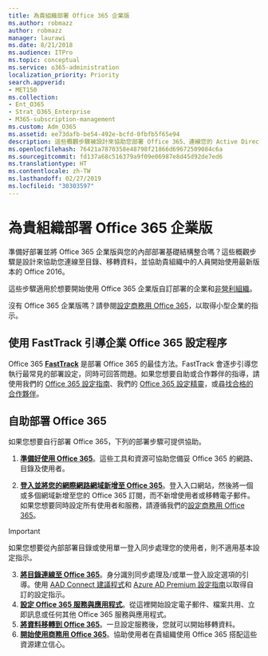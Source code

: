 ```yaml
---
title: 為貴組織部署 Office 365 企業版
ms.author: robmazz
author: robmazz
manager: laurawi
ms.date: 8/21/2018
ms.audience: ITPro
ms.topic: conceptual
ms.service: o365-administration
localization_priority: Priority
search.appverid:
- MET150
ms.collection:
- Ent_O365
- Strat_O365_Enterprise
- M365-subscription-management
ms.custom: Adm_O365
ms.assetid: ee73dafb-be54-492e-bcfd-0fbfb5f65e94
description: 這些概觀步驟被設計來協助您部署 Office 365、連線您的 Active Directory、 移轉資料，並協助貴組織中的人員開始使用最新版本的 Office 2016。
ms.openlocfilehash: 76421a7870358e48798f21866d69672509084c6a
ms.sourcegitcommit: fd137a68c516379a9f09e06987e8d45d92de7ed6
ms.translationtype: HT
ms.contentlocale: zh-TW
ms.lasthandoff: 02/27/2019
ms.locfileid: "30303597"
---
```

# <a name="deploy-office-365-enterprise-for-your-organization"></a>為貴組織部署 Office 365 企業版
準備好部署並將 Office 365 企業版與您的內部部署基礎結構整合嗎？這些概觀步驟是設計來協助您連線至目錄、移轉資料，並協助貴組織中的人員開始使用最新版本的 Office 2016。
  
這些步驟適用於想要開始使用 Office 365 企業版自訂部署的企業和[非營利組織](https://go.microsoft.com/fwlink/?LinkId=627221)。 
  
沒有 Office 365 企業版嗎？請參閱[設定商務用 Office 365](https://support.office.com/article/6a3a29a0-e616-4713-99d1-15eda62d04fa)，以取得小型企業的指示。 
  
## <a name="guided-enterprise-office-365-setup-process-with-fasttrack"></a>使用 FastTrack 引導企業 Office 365 設定程序
Office 365 **[FastTrack](https://docs.microsoft.com/fasttrack)** 是部署 Office 365 的最佳方法。FastTrack 會逐步引導您執行最常見的部署設定，同時可回答問題。如果您想要自助或合作夥伴的指導，請使用我們的 [Office 365 設定指南](https://support.office.com/article/Set-up-Office-365-for-business-6a3a29a0-e616-4713-99d1-15eda62d04fa)、我們的 [Office 365 設定精靈](https://aka.ms/o365fasttrack)，或[尋找合格的合作夥伴](https://partnercenter.microsoft.com/zh-TW/pcv/search)。

## <a name="self-deployment-of-office-365"></a>自助部署 Office 365
如果您想要自行部署 Office 365，下列的部署步驟可提供協助。

1. **[準備好使用 Office 365](get-your-organization-ready-for-office-365.md)**。這些工具和資源可協助您備妥 Office 365 的網路、目錄及使用者。

2. **[登入並將您的網際網路網域新增至 Office 365](https://portal.office.com/Domains/AddDomainWizard.aspx?Scenario=AdvancedSetup)**。登入入口網站，然後將一個或多個網域新增至您的 Office 365 訂閱，而不新增使用者或移轉電子郵件。如果您想要同時設定所有使用者和服務，請遵循我們的[設定商務用 Office 365](https://support.office.com/article/Set-up-Office-365-for-business-6a3a29a0-e616-4713-99d1-15eda62d04fa)。

>[!IMPORTANT] 
>如果您想要從內部部署目錄或使用單一登入同步處理您的使用者，則不適用基本設定指示。

3. **[將目錄連線至 Office 365](https://support.office.com/article/Understanding-Office-365-Identity-and-Azure-Active-Directory-06a189e7-5ec6-4af2-94bf-a22ea225a7a9)**。身分識別同步處理及/或單一登入設定選項的引導。使用 [AAD Connect 建議程式](https://aka.ms/aadconnectpwsync)和 [Azure AD Premium 設定指南](https://aka.ms/aadpguidance)以取得自訂的設定指示。
4. **[設定 Office 365 服務與應用程式](configure-services-and-applications.md)**。從這裡開始設定電子郵件、檔案共用、立即訊息或任何其他 Office 365 服務與應用程式。
5. **[將資料移轉到 Office 365](migrate-data-to-office-365.md)**。一旦設定服務後，您就可以開始移轉資料。
6. **[開始使用商務用 Office 365](https://support.office.com/article/Get-started-with-Office-365-for-business-d6466f0d-5d13-464a-adcb-00906ae87029)**。協助使用者在貴組織使用 Office 365 搭配這些資源建立信心。